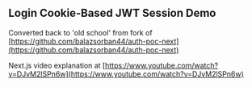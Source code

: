 ## Login Cookie-Based JWT Session Demo

Converted back to 'old school' from fork of [https://github.com/balazsorban44/auth-poc-next](https://github.com/balazsorban44/auth-poc-next)

Next.js video explanation at [https://www.youtube.com/watch?v=DJvM2lSPn6w](https://www.youtube.com/watch?v=DJvM2lSPn6w)
